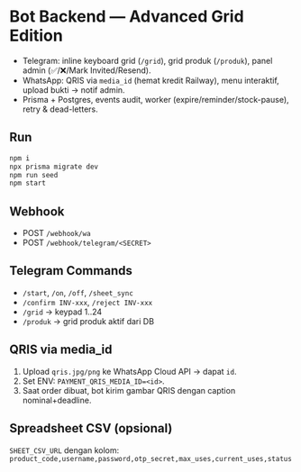 # Bot Backend — Advanced Grid Edition

- Telegram: inline keyboard grid (`/grid`), grid produk (`/produk`), panel admin (✅/❌/Mark Invited/Resend).
- WhatsApp: QRIS via `media_id` (hemat kredit Railway), menu interaktif, upload bukti → notif admin.
- Prisma + Postgres, events audit, worker (expire/reminder/stock-pause), retry & dead-letters.

## Run
```bash
npm i
npx prisma migrate dev
npm run seed
npm start
```

## Webhook
- POST `/webhook/wa`
- POST `/webhook/telegram/<SECRET>`

## Telegram Commands
- `/start`, `/on`, `/off`, `/sheet_sync`
- `/confirm INV-xxx`, `/reject INV-xxx`
- `/grid` → keypad 1..24
- `/produk` → grid produk aktif dari DB

## QRIS via media_id
1. Upload `qris.jpg/png` ke WhatsApp Cloud API → dapat `id`.
2. Set ENV: `PAYMENT_QRIS_MEDIA_ID=<id>`.
3. Saat order dibuat, bot kirim gambar QRIS dengan caption nominal+deadline.

## Spreadsheet CSV (opsional)
`SHEET_CSV_URL` dengan kolom:
`product_code,username,password,otp_secret,max_uses,current_uses,status`
